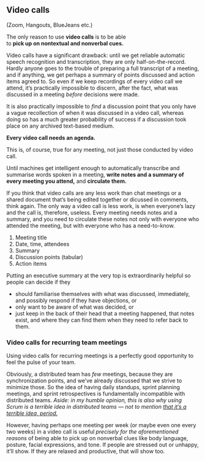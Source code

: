 ## Video calls

(Zoom, Hangouts, BlueJeans etc.)


The only reason to use **video calls** is to be able  
to **pick up on nontextual and nonverbal cues.**

<!-- Note -->
Video calls have a significant drawback: until we get reliable
automatic speech recognition and transcription, they are only
half-on-the-record. Hardly anyone goes to the trouble of preparing a
full transcript of a meeting, and if anything, we get perhaps a
summary of points discussed and action items agreed to. So even if we
keep recordings of every video call we attend, it’s practically
impossible to discern, after the fact, what was discussed in a meeting
_before_ decisions were made.

It is also practically impossible to _find_ a discussion point that
you only have a vague recollection of when it was discussed in a video
call, whereas doing so has a much greater probability of success if
a discussion took place on any archived text-based medium.


**Every video call needs an agenda.**

<!-- Note -->
This is, of course, true for any meeting, not just those conducted by
video call.


Until machines get intelligent enough to automatically transcribe and
summarise words spoken in a meeting, **write notes and a summary of
every meeting you attend,** and **circulate them.**

<!-- Note -->
If you think that video calls are any less work than chat meetings or
a shared document that’s being edited together or dicussed in
comments, think again. The only way a video call is less work, is when
everyone’s lazy and the call is, therefore, useless. Every meeting
needs notes and a summary, and you need to circulate these notes not
only with everyone who attended the meeting, but with everyone who has
a need-to-know.


1. Meeting title
2. Date, time, attendees
3. Summary
4. Discussion points (tabular)
5. Action items

<!-- Note -->

Putting an executive summary at the very top is extraordinarily
helpful so people can decide if they

* should familiarise themselves with what was discussed, immediately,
  and possibly respond if they have objections, or
* only want to be aware of what was decided, or
* just keep in the back of their head that a meeting happened, that
  notes exist, and where they can find them when they need to refer
  back to them.


### Video calls for recurring team meetings

<!-- Note -->
Using video calls for recurring meetings is a perfectly good
opportunity to feel the pulse of your team.

Obviously, a distributed team has *few* meetings, because they are
synchronization points, and we’ve already discussed that we strive to
minimize those. So the idea of having daily standups, sprint planning
meetings, and sprint retrospectives is fundamentally incompatible with
distributed teams. *Aside: in my humble opinion, this is also why
using Scrum is a terrible idea in distributed teams — not to mention
[that it’s a terrible idea, period.](https://youtu.be/f-ULT_Ic4qk)*

However, having perhaps one meeting per week (or maybe even one every
two weeks) in a video call is useful *precisely for the aforementioned
reasons* of being able to pick up on nonverbal clues like body
language, posture, facial expressions, and tone. If people are
stressed out or unhappy, it’ll show. If they are relaxed and
productive, that will show too.

